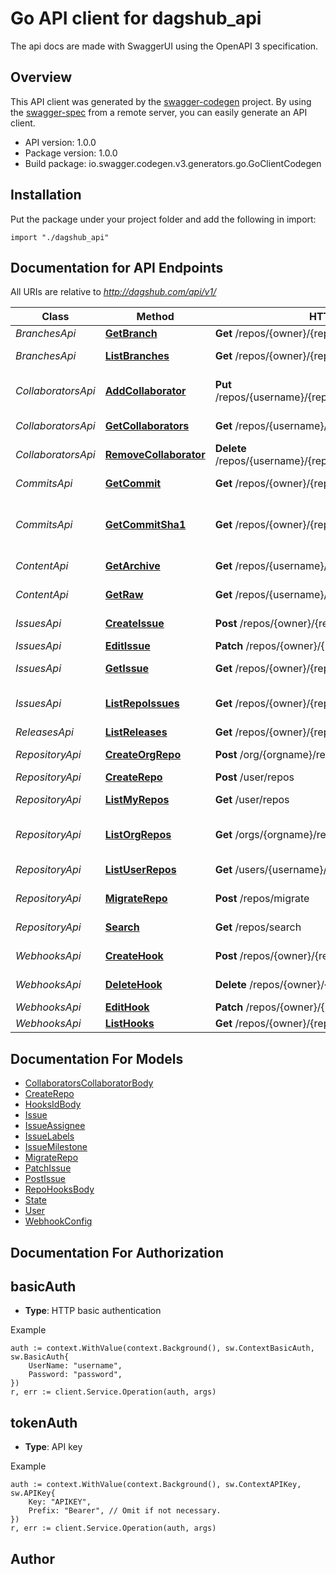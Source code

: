 # Go API client for dagshub_api

The api docs are made with SwaggerUI using the OpenAPI 3 specification. 

## Overview
This API client was generated by the [swagger-codegen](https://github.com/swagger-api/swagger-codegen) project.  By using the [swagger-spec](https://github.com/swagger-api/swagger-spec) from a remote server, you can easily generate an API client.

- API version: 1.0.0
- Package version: 1.0.0
- Build package: io.swagger.codegen.v3.generators.go.GoClientCodegen

## Installation
Put the package under your project folder and add the following in import:
```golang
import "./dagshub_api"
```

## Documentation for API Endpoints

All URIs are relative to *http://dagshub.com/api/v1/*

Class | Method | HTTP request | Description
------------ | ------------- | ------------- | -------------
*BranchesApi* | [**GetBranch**](docs/BranchesApi.md#getbranch) | **Get** /repos/{owner}/{repo}/branches/{branch} | Get Branch
*BranchesApi* | [**ListBranches**](docs/BranchesApi.md#listbranches) | **Get** /repos/{owner}/{repo}/branches | List Branches
*CollaboratorsApi* | [**AddCollaborator**](docs/CollaboratorsApi.md#addcollaborator) | **Put** /repos/{username}/{repo}/collaborators/{collaborator} | Add user as a collaborator
*CollaboratorsApi* | [**GetCollaborators**](docs/CollaboratorsApi.md#getcollaborators) | **Get** /repos/{username}/{repo}/collaborators | Get collaborators
*CollaboratorsApi* | [**RemoveCollaborator**](docs/CollaboratorsApi.md#removecollaborator) | **Delete** /repos/{username}/{repo}/collaborators/{collaborator} | Delete collaborator
*CommitsApi* | [**GetCommit**](docs/CommitsApi.md#getcommit) | **Get** /repos/{owner}/{repo}/commits/{sha} | Get a single commit
*CommitsApi* | [**GetCommitSha1**](docs/CommitsApi.md#getcommitsha1) | **Get** /repos/{owner}/{repo}/commits/{ref} | Get the SHA-1 of a commit reference
*ContentApi* | [**GetArchive**](docs/ContentApi.md#getarchive) | **Get** /repos/{username}/{repo}/archive/{ref}/{format} | Download archive
*ContentApi* | [**GetRaw**](docs/ContentApi.md#getraw) | **Get** /repos/{username}/{repo}/raw/{ref}/{path} | Download raw content
*IssuesApi* | [**CreateIssue**](docs/IssuesApi.md#createissue) | **Post** /repos/{owner}/{repo}/issues | Create an issue
*IssuesApi* | [**EditIssue**](docs/IssuesApi.md#editissue) | **Patch** /repos/{owner}/{repo}/issues | Edit an issue
*IssuesApi* | [**GetIssue**](docs/IssuesApi.md#getissue) | **Get** /repos/{owner}/{repo}/issues/{index} | Get a single issue
*IssuesApi* | [**ListRepoIssues**](docs/IssuesApi.md#listrepoissues) | **Get** /repos/{owner}/{repo}/issues | List issues for a repository
*ReleasesApi* | [**ListReleases**](docs/ReleasesApi.md#listreleases) | **Get** /repos/{owner}/{repo}/releases | List Releases
*RepositoryApi* | [**CreateOrgRepo**](docs/RepositoryApi.md#createorgrepo) | **Post** /org/{orgname}/repos | Create in organization
*RepositoryApi* | [**CreateRepo**](docs/RepositoryApi.md#createrepo) | **Post** /user/repos | Create
*RepositoryApi* | [**ListMyRepos**](docs/RepositoryApi.md#listmyrepos) | **Get** /user/repos | List your repositories
*RepositoryApi* | [**ListOrgRepos**](docs/RepositoryApi.md#listorgrepos) | **Get** /orgs/{orgname}/repos | List organization repositories
*RepositoryApi* | [**ListUserRepos**](docs/RepositoryApi.md#listuserrepos) | **Get** /users/{username}/repos | List user repositories
*RepositoryApi* | [**MigrateRepo**](docs/RepositoryApi.md#migraterepo) | **Post** /repos/migrate | Migrate repository
*RepositoryApi* | [**Search**](docs/RepositoryApi.md#search) | **Get** /repos/search | Search repositories
*WebhooksApi* | [**CreateHook**](docs/WebhooksApi.md#createhook) | **Post** /repos/{owner}/{repo}/hooks | Create a hook
*WebhooksApi* | [**DeleteHook**](docs/WebhooksApi.md#deletehook) | **Delete** /repos/{owner}/{repo}/hooks/{id} | Delete a hook
*WebhooksApi* | [**EditHook**](docs/WebhooksApi.md#edithook) | **Patch** /repos/{owner}/{repo}/hooks/{id} | Edit a hook
*WebhooksApi* | [**ListHooks**](docs/WebhooksApi.md#listhooks) | **Get** /repos/{owner}/{repo}/hooks | List hooks

## Documentation For Models

 - [CollaboratorsCollaboratorBody](docs/CollaboratorsCollaboratorBody.md)
 - [CreateRepo](docs/CreateRepo.md)
 - [HooksIdBody](docs/HooksIdBody.md)
 - [Issue](docs/Issue.md)
 - [IssueAssignee](docs/IssueAssignee.md)
 - [IssueLabels](docs/IssueLabels.md)
 - [IssueMilestone](docs/IssueMilestone.md)
 - [MigrateRepo](docs/MigrateRepo.md)
 - [PatchIssue](docs/PatchIssue.md)
 - [PostIssue](docs/PostIssue.md)
 - [RepoHooksBody](docs/RepoHooksBody.md)
 - [State](docs/State.md)
 - [User](docs/User.md)
 - [WebhookConfig](docs/WebhookConfig.md)

## Documentation For Authorization

## basicAuth
- **Type**: HTTP basic authentication

Example
```golang
auth := context.WithValue(context.Background(), sw.ContextBasicAuth, sw.BasicAuth{
	UserName: "username",
	Password: "password",
})
r, err := client.Service.Operation(auth, args)
```
## tokenAuth
- **Type**: API key 

Example
```golang
auth := context.WithValue(context.Background(), sw.ContextAPIKey, sw.APIKey{
	Key: "APIKEY",
	Prefix: "Bearer", // Omit if not necessary.
})
r, err := client.Service.Operation(auth, args)
```

## Author


